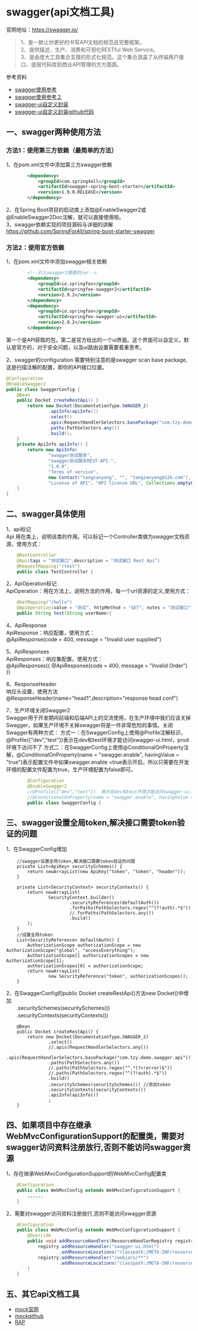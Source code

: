 # swagger(api文档工具)
官网地址：https://swagger.io/
> 1、是一款让你更好的书写API文档的规范且完整框架。  
> 2、提供描述、生产、消费和可视化RESTful Web Service。  
> 3、是由庞大工具集合支撑的形式化规范。这个集合涵盖了从终端用户接口、底层代码库到商业API管理的方方面面。  

参考资料  
* [swagger使用参考](https://blog.csdn.net/weixin_37509652/article/details/80094370)
* [swagger使用参考２](https://blog.csdn.net/weixin_42165041/article/details/81077100)
* [swagger-ui自定义封装](https://www.cnblogs.com/myhappylife/p/9403563.html#autoid-0-0-0)
* [swagger-ui自定义封装github代码](https://github.com/tangzanyong/huan-swagger)

## 一、swagger两种使用方法
### 方法1：使用第三方依赖（最简单的方法）
1、在pom.xml文件中添加第三方swagger依赖
```xml
        <dependency>
            <groupId>com.spring4all</groupId>
            <artifactId>swagger-spring-boot-starter</artifactId>
            <version>1.9.0.RELEASE</version>
        </dependency>
```
2、在Spring Boot项目的启动类上添加@EnableSwagger2或@EnableSwagger2Doc注解，就可以直接使用啦。    
3、swagger依赖实现的项目源码与详细的讲解  
    https://github.com/SpringForAll/spring-boot-starter-swagger  

### 方法2：使用官方依赖
1、在pom.xml文件中添加swagger相关依赖
```xml
        <!--引入swagger2需要的jar-->
        <dependency>
            <groupId>io.springfox</groupId>
            <artifactId>springfox-swagger2</artifactId>
            <version>2.9.2</version>
        </dependency>
        <dependency>
            <groupId>io.springfox</groupId>
            <artifactId>springfox-swagger-ui</artifactId>
            <version>2.9.2</version>
        </dependency>
```
第一个是API获取的包，第二是官方给出的一个ui界面。这个界面可以自定义，默认是官方的，对于安全问题，以及ui路由设置需要着重思考。  

2、swagger的configuration
需要特别注意的是swagger scan base package,这是扫描注解的配置，即你的API接口位置。
```java
@Configuration
@EnableSwagger2
public class SwaggerConfig {
    @Bean
    public Docket createRestApi() {
        return new Docket(DocumentationType.SWAGGER_2)
                .apiInfo(apiInfo())
                .select()
                .apis(RequestHandlerSelectors.basePackage("com.tzy.demo.swagger.api"))
                .paths(PathSelectors.any())
                .build();
    }
    private ApiInfo apiInfo() {
        return new ApiInfo(
                "swagger测试服务",
                "swagger测试服务REST-API.",
                "1.0.0",
                "Terms of service",
                new Contact("tangzanyong", "", "tangzanyong@126.com"),
                "License of API", "API license URL", Collections.emptyList());
    }
}    
```
## 二、swagger具体使用
1、api标记  
Api 用在类上，说明该类的作用。可以标记一个Controller类做为swagger文档资源，使用方式：
```java
    @RestController
    @Api(tags = "测试接口",description = "测试接口 Rest Api")
    @RequestMapping("/test")
    public class TestController {
```
2、ApiOperation标记   
ApiOperation：用在方法上，说明方法的作用，每一个url资源的定义,使用方式：
```java
    @GetMapping("/hello")
    @ApiOperation(value = "测试", httpMethod = "GET", notes = "测试接口")
    public String test(String userName){
```
4、ApiResponse  
ApiResponse：响应配置，使用方式：  
@ApiResponse(code = 400, message = "Invalid user supplied")

5、ApiResponses  
ApiResponses：响应集配置，使用方式：    
@ApiResponses({ @ApiResponse(code = 400, message = "Invalid Order") })

6、ResponseHeader    
响应头设置，使用方法    
@ResponseHeader(name="head1",description="response head conf")

7、生产环境关闭Swagger2  
Swagger用于开发期间前端和后端API上的交流使用，在生产环境中我们应该关掉Swagger，如果生产环境不关掉swagger将是一件非常危险的事情。关闭Swagger有两种方式：
方式一：在SwaggerConfig上使用@Profile注解标识，@Profile({"dev","test"})表示在dev和test环境才能访问swagger-ui.html，prod环境下访问不了
方式二：在SwaggerConfig上使用@ConditionalOnProperty注解，@ConditionalOnProperty(name = "swagger.enable", havingValue = "true")表示配置文件中如果swagger.enable =true表示开启。所以只需要在开发环境的配置文件配置为true，生产环境配置为false即可。
```java
        @Configuration
        @EnableSwagger2
        //@Profile({"dev","test"})  表示在dev和test环境才能访问swagger-ui.html，prod环境下访问不了
        //@ConditionalOnProperty(name = "swagger.enable", havingValue = "true") //开发环境的配置文件配置为true，生产环境配置为false即可。
        public class SwaggerConfig {
```

## 三、swagger设置全局token,解决接口需要token验证的问题
1、在SwaggerConfig增加
```
    //swagger设置全局token,解决接口需要token验证的问题
    private List<ApiKey> securitySchemes() {
        return newArrayList(new ApiKey("token", "token", "header"));
    }

    private List<SecurityContext> securityContexts() {
        return newArrayList(
                SecurityContext.builder()
                        .securityReferences(defaultAuth())
                        .forPaths(PathSelectors.regex("^(?!auth).*$"))
                        //.forPaths(PathSelectors.any())
                        .build()
        );
    }
    //设置全局token
    List<SecurityReference> defaultAuth() {
        AuthorizationScope authorizationScope = new AuthorizationScope("global", "accessEverything");
        AuthorizationScope[] authorizationScopes = new AuthorizationScope[1];
        authorizationScopes[0] = authorizationScope;
        return newArrayList(
                new SecurityReference("token", authorizationScopes));
    }
```
2、在SwaggerConfig的public Docket createRestApi()方法new Docket()中增加  
　　.securitySchemes(securitySchemes())   
　　.securityContexts(securityContexts())  
```
    @Bean
    public Docket createRestApi() {
        return new Docket(DocumentationType.SWAGGER_2)
                .select()
                //.apis(RequestHandlerSelectors.any())
                .apis(RequestHandlerSelectors.basePackage("com.tzy.demo.swagger.api"))
                .paths(PathSelectors.any())
                //.paths(PathSelectors.regex("^.*(?<!error)$"))
                //.paths(PathSelectors.regex("^(?!auth).*$"))
                .build()
                .securitySchemes(securitySchemes()) //添加token
                .securityContexts(securityContexts())
                .apiInfo(apiInfo())
                ;
    }
```

## 四、如果项目中存在继承WebMvcConfigurationSupport的配置类，需要对swagger访问资料注册放行,否则不能访问swagger资源
1、存在继承WebMvcConfigurationSupport的WebMvcConfig配置类
```java
    @Configuration
    public class WebMvcConfig extends WebMvcConfigurationSupport {
        ......
    }
```
2、需要对swagger访问资料注册放行,否则不能访问swagger资源
```java
    @Configuration
    public class WebMvcConfig extends WebMvcConfigurationSupport {
        @Override
        public void addResourceHandlers(ResourceHandlerRegistry registry) {
            registry.addResourceHandler("swagger-ui.html")
                    .addResourceLocations("classpath:/META-INF/resources/");
            registry.addResourceHandler("/webjars/**")
                    .addResourceLocations("classpath:/META-INF/resources/webjars/");
        }
    }
```

## 五、其它api文档工具
* [mock官网](https://mock.yonyoucloud.com/)
* [mockgithub](https://github.com/gomcarter/developer)
* [RAP](https://github.com/thx/RAP)
